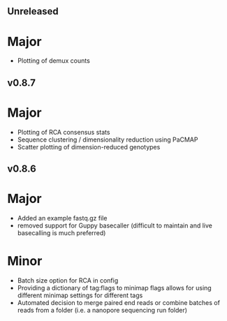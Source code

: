 ## Unreleased
# Major
 - Plotting of demux counts

## v0.8.7
# Major
- Plotting of RCA consensus stats
- Sequence clustering / dimensionality reduction using PaCMAP
- Scatter plotting of dimension-reduced genotypes

## v0.8.6
# Major
- Added an example fastq.gz file
- removed support for Guppy basecaller (difficult to maintain and live basecalling is much preferred)
# Minor
- Batch size option for RCA in config
- Providing a dictionary of tag:flags to minimap flags allows for using different minimap settings for different tags
- Automated decision to merge paired end reads or combine batches of reads from a folder (i.e. a nanopore sequencing run folder)